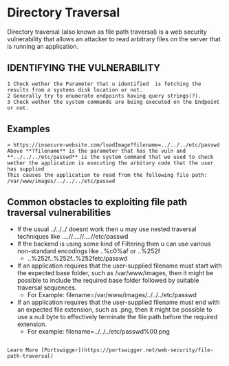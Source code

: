 # Directory Traversal

Directory traversal (also known as file path traversal) is a web security vulnerability that allows an attacker to read arbitrary files on the server that is running an application.

## IDENTIFYING THE VULNERABILITY
```
1 Check wether the Parameter that u identified  is fetching the results from a systems disk location or not.
2 Generally try to enumerate endpoints having query strings(?). 
3 Check wether the system commands are being executed on the Endpoint or not. 

```
## Examples
```
> https://insecure-website.com/loadImage?filename=../../../etc/passwd
Above **?filename** is the parameter that has the vuln and **../../../etc/passwd** is the system command that we used to check wether the application is executing the arbitary code that the user has supplied
This causes the application to read from the following file path:
/var/www/images/../../../etc/passwd

```
## Common obstacles to exploiting file path traversal vulnerabilities
- If the usual ../../../ doesnt work then u may use nested traversal techniques like ....//....//....//etc/passwd
- If the backend is using some kind of Filtering then u can use various non-standard encodings like ..%c0%af or ..%252f 
   - ..%252f..%252f..%252fetc/passwd 
- If an application requires that the user-supplied filename must start with the expected base folder, such as /var/www/images, then it might be possible to include the required base folder followed by suitable traversal sequences. 
  - For Example: filename=/var/www/images/../../../etc/passwd 
- If an application requires that the user-supplied filename must end with an expected file extension, such as .png, then it might be possible to use a null byte to effectively terminate the file path before the required extension. 
  - For example: filename=../../../etc/passwd%00.png
```

Learn More [Portswigger](https://portswigger.net/web-security/file-path-traversal)
